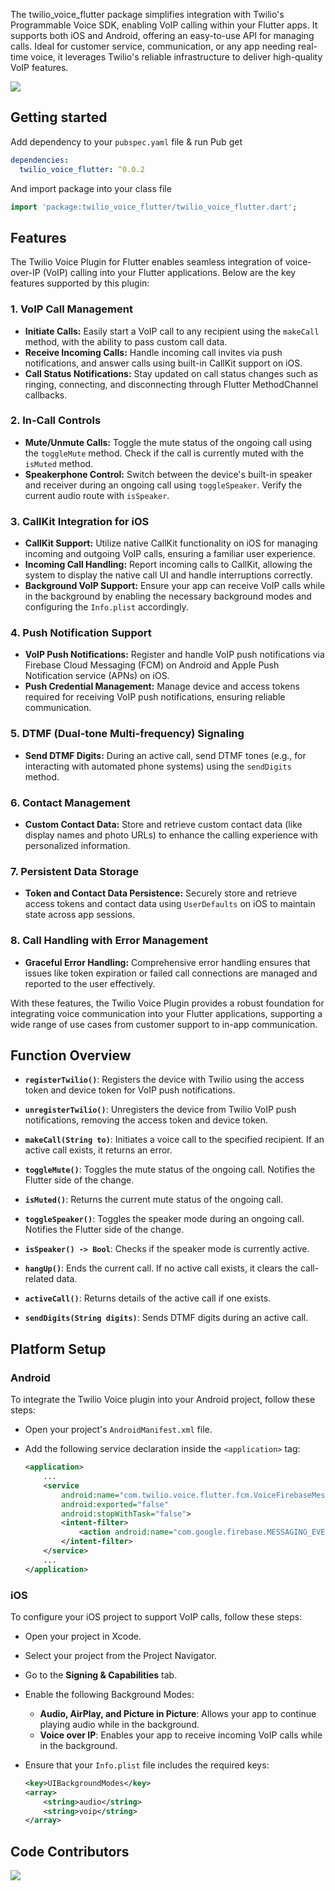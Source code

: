 The twilio_voice_flutter package simplifies integration with Twilio's Programmable Voice SDK, enabling VoIP calling within your Flutter apps. It supports both iOS and Android, offering an easy-to-use API for managing calls. Ideal for customer service, communication, or any app needing real-time voice, it leverages Twilio's reliable infrastructure to deliver high-quality VoIP features.

<img src="https://raw.githubusercontent.com/DevCodeSpace/twilio_voice_flutter/main/assets/banner1.png"/>

## Getting started

Add dependency to your `pubspec.yaml` file & run Pub get

```yaml
dependencies:
  twilio_voice_flutter: ^0.0.2
```
And import package into your class file

```dart
import 'package:twilio_voice_flutter/twilio_voice_flutter.dart';
```

## Features

The Twilio Voice Plugin for Flutter enables seamless integration of voice-over-IP (VoIP) calling into your Flutter applications. Below are the key features supported by this plugin:

### 1. **VoIP Call Management**
- **Initiate Calls:** Easily start a VoIP call to any recipient using the `makeCall` method, with the ability to pass custom call data.
- **Receive Incoming Calls:** Handle incoming call invites via push notifications, and answer calls using built-in CallKit support on iOS.
- **Call Status Notifications:** Stay updated on call status changes such as ringing, connecting, and disconnecting through Flutter MethodChannel callbacks.

### 2. **In-Call Controls**
- **Mute/Unmute Calls:** Toggle the mute status of the ongoing call using the `toggleMute` method. Check if the call is currently muted with the `isMuted` method.
- **Speakerphone Control:** Switch between the device's built-in speaker and receiver during an ongoing call using `toggleSpeaker`. Verify the current audio route with `isSpeaker`.

### 3. **CallKit Integration for iOS**
- **CallKit Support:** Utilize native CallKit functionality on iOS for managing incoming and outgoing VoIP calls, ensuring a familiar user experience.
- **Incoming Call Handling:** Report incoming calls to CallKit, allowing the system to display the native call UI and handle interruptions correctly.
- **Background VoIP Support:** Ensure your app can receive VoIP calls while in the background by enabling the necessary background modes and configuring the `Info.plist` accordingly.

### 4. **Push Notification Support**
- **VoIP Push Notifications:** Register and handle VoIP push notifications via Firebase Cloud Messaging (FCM) on Android and Apple Push Notification service (APNs) on iOS.
- **Push Credential Management:** Manage device and access tokens required for receiving VoIP push notifications, ensuring reliable communication.

### 5. **DTMF (Dual-tone Multi-frequency) Signaling**
- **Send DTMF Digits:** During an active call, send DTMF tones (e.g., for interacting with automated phone systems) using the `sendDigits` method.

### 6. **Contact Management**
- **Custom Contact Data:** Store and retrieve custom contact data (like display names and photo URLs) to enhance the calling experience with personalized information.

### 7. **Persistent Data Storage**
- **Token and Contact Data Persistence:** Securely store and retrieve access tokens and contact data using `UserDefaults` on iOS to maintain state across app sessions.

### 8. **Call Handling with Error Management**
- **Graceful Error Handling:** Comprehensive error handling ensures that issues like token expiration or failed call connections are managed and reported to the user effectively.

With these features, the Twilio Voice Plugin provides a robust foundation for integrating voice communication into your Flutter applications, supporting a wide range of use cases from customer support to in-app communication.

## Function Overview

- **`registerTwilio()`**:
  Registers the device with Twilio using the access token and device token for VoIP push notifications.

- **`unregisterTwilio()`**:
  Unregisters the device from Twilio VoIP push notifications, removing the access token and device token.

- **`makeCall(String to)`**:
  Initiates a voice call to the specified recipient. If an active call exists, it returns an error.

- **`toggleMute()`**:
  Toggles the mute status of the ongoing call. Notifies the Flutter side of the change.

- **`isMuted()`**:
  Returns the current mute status of the ongoing call.

- **`toggleSpeaker()`**:
  Toggles the speaker mode during an ongoing call. Notifies the Flutter side of the change.

- **`isSpeaker() -> Bool`**:
  Checks if the speaker mode is currently active.

- **`hangUp()`**:
  Ends the current call. If no active call exists, it clears the call-related data.

- **`activeCall()`**:
  Returns details of the active call if one exists.

- **`sendDigits(String digits)`**:
  Sends DTMF digits during an active call.

## Platform Setup

### Android

To integrate the Twilio Voice plugin into your Android project, follow these steps:

- Open your project's `AndroidManifest.xml` file.
- Add the following service declaration inside the `<application>` tag:

   ```xml
   <application>
       ...
       <service
           android:name="com.twilio.voice.flutter.fcm.VoiceFirebaseMessagingService"
           android:exported="false"
           android:stopWithTask="false">
           <intent-filter> 
               <action android:name="com.google.firebase.MESSAGING_EVENT" />
           </intent-filter> 
       </service>
       ...
   </application>
   ```

### iOS

To configure your iOS project to support VoIP calls, follow these steps:

- Open your project in Xcode.
- Select your project from the Project Navigator.
- Go to the **Signing & Capabilities** tab.
- Enable the following Background Modes:
    - **Audio, AirPlay, and Picture in Picture**: Allows your app to continue playing audio while in the background.
    - **Voice over IP**: Enables your app to receive incoming VoIP calls while in the background.
- Ensure that your `Info.plist` file includes the required keys:

   ```xml
   <key>UIBackgroundModes</key>
   <array>
       <string>audio</string>
       <string>voip</string>
   </array>
   ```

## Code Contributors

[![](https://github.com/DevCodeSpace/twilio_voice_flutter/graphs/contributors)](https://raw.githubusercontent.com/DevCodeSpace/twilio_voice_flutter/main/assets/contributors.png)